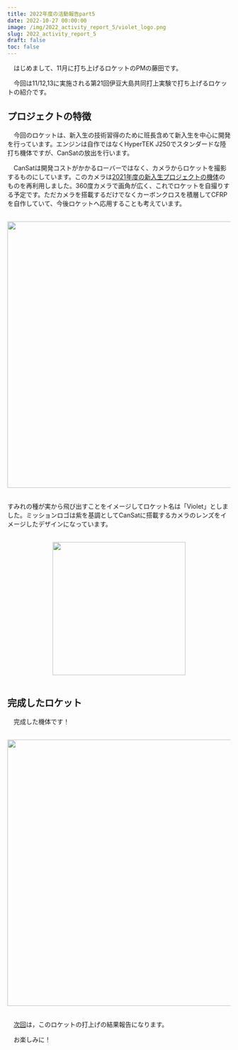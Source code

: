 ```yaml
---
title: 2022年度の活動報告part5
date: 2022-10-27 00:00:00
image: /img/2022_activity_report_5/violet_logo.png
slug: 2022_activity_report_5
draft: false
toc: false
---
```


　はじめまして、11月に打ち上げるロケットのPMの藤田です。

　今回は11/12,13に実施される第21回伊豆大島共同打上実験で打ち上げるロケットの紹介です。

## プロジェクトの特徴
　今回のロケットは、新入生の技術習得のために班長含めて新入生を中心に開発を行っています。エンジンは自作ではなくHyperTEK J250でスタンダードな陸打ち機体ですが、CanSatの放出を行います。

　CanSatは開発コストがかかるローバーではなく、カメラからロケットを撮影するものにしています。このカメラは[2021年度の新入生プロジェクトの機体](https://www.corerocket.net/blog/2021_activity_report_p2/)のものを再利用しました。360度カメラで画角が広く、これでロケットを自撮りする予定です。ただカメラを搭載するだけでなくカーボンクロスを積層してCFRPを自作していて、今後ロケットへ応用することも考えています。

<br>
<div style = "text-align: center"><img src = "/img/2022_activity_report_5/CanSat.png" width = "600"></div>
<br>

すみれの種が実から飛び出すことをイメージしてロケット名は「Violet」としました。ミッションロゴは紫を基調としてCanSatに搭載するカメラのレンズをイメージしたデザインになっています。

<br>
<div style = "text-align: center"><img src = "/img/2022_activity_report_5/violet_logo.png" width = "300"></div>
<br>

## 完成したロケット

　完成した機体です！

<br>
<div style = "text-align: center"><img src = "/img/2022_activity_report_5/rocket.jpg" width = "600"></div>
<br>

　[次回](https://www.corerocket.net/blog/2022_activity_report_6/)は，このロケットの打上げの結果報告になります。

　お楽しみに！
